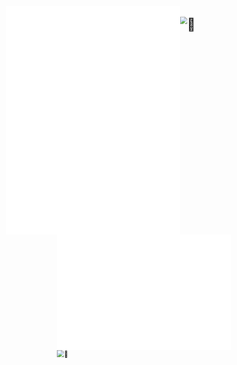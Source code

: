 
[<img align="left" width="390" alt="🦑" src="./general.svg">](#)
[<img align="right" width="390" alt="🦑" src="./medias.svg">](#)
<img align="right" width="390" height="31" alt="🦑" src="./placeholder.svg"> 

# <img width="100%" height="30" alt="🦑" src="/placeholder.svg"> 
